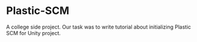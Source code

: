 # Plastic-SCM

A college side project. Our task was to write tutorial about initializing Plastic SCM for Unity project.

